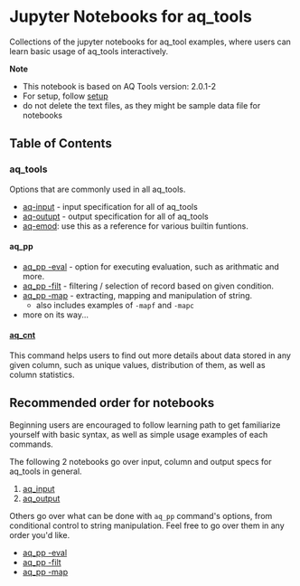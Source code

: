 # Jupyter Notebooks for aq_tools

Collections of the jupyter notebooks for aq_tool examples, where users can learn basic usage of aq_tools interactively.


**Note**<br>
* This notebook is based on AQ Tools version: 2.0.1-2
* For setup, follow [setup](setup.md)
* do not delete the text files, as they might be sample data file for notebooks

## Table of Contents
### aq_tools
Options that are commonly used in all aq_tools.
- [aq-input](aq_input.ipynb) - input specification for all of aq_tools
- [aq-outupt](aq_output.ipynb) - output specification for all of aq_tools
- [aq-emod](aq-emod.ipynb): use this as a reference for various builtin funtions.

#### aq_pp
- [aq_pp -eval](aq_pp%20-eval.ipynb) - option for executing evaluation, such as arithmatic and more.
- [aq_pp -filt](aq_pp%20-filt.ipynb) - filtering / selection of record based on given condition.
- [aq_pp -map](aq_pp%20-map.ipynb) - extracting, mapping and manipulation of string.
	* also includes examples of `-mapf` and `-mapc`
- more on its way...

#### [aq_cnt](aq_cnt.ipynb)
This command helps users to find out more details about data stored in any given column, such as unique values, distribution of them, as well as column statistics.

## Recommended order for notebooks
Beginning users are encouraged to follow learning path to get familiarize yourself with basic syntax, as well as simple usage examples of each commands.

The following 2 notebooks go over input, column and output specs for aq_tools in general.
1. [aq_input](aq_input.ipynb)
2. [aq_output](aq_output.ipynb)

Others go over what can be done with `aq_pp` command's options, from conditional control to string manipulation. Feel free to go over them in any order you'd like.
- [aq_pp -eval](aq_pp%20-eval.ipynb)
- [aq_pp -filt](aq_pp%20-filt.ipynb)
- [aq_pp -map](aq_pp%20-map.ipynb)


